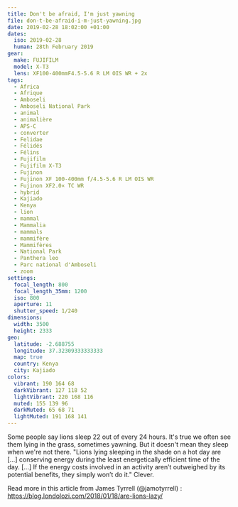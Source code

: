 ```yaml
---
title: Don't be afraid, I'm just yawning
file: don-t-be-afraid-i-m-just-yawning.jpg
date: 2019-02-28 18:02:00 +01:00
dates:
  iso: 2019-02-28
  human: 28th February 2019
gear:
  make: FUJIFILM
  model: X-T3
  lens: XF100-400mmF4.5-5.6 R LM OIS WR + 2x
tags:
  - Africa
  - Afrique
  - Amboseli
  - Amboseli National Park
  - animal
  - animalière
  - APS-C
  - converter
  - Felidae
  - Félidés
  - Félins
  - Fujifilm
  - Fujifilm X-T3
  - Fujinon
  - Fujinon XF 100-400mm f/4.5-5.6 R LM OIS WR
  - Fujinon XF2.0× TC WR
  - hybrid
  - Kajiado
  - Kenya
  - lion
  - mammal
  - Mammalia
  - mammals
  - mammifère
  - Mammifères
  - National Park
  - Panthera leo
  - Parc national d'Amboseli
  - zoom
settings:
  focal_length: 800
  focal_length_35mm: 1200
  iso: 800
  aperture: 11
  shutter_speed: 1/240
dimensions:
  width: 3500
  height: 2333
geo:
  latitude: -2.688755
  longitude: 37.32309333333333
  map: true
  country: Kenya
  city: Kajiado
colors:
  vibrant: 190 164 68
  darkVibrant: 127 118 52
  lightVibrant: 220 168 116
  muted: 155 139 96
  darkMuted: 65 68 71
  lightMuted: 191 168 141
---
```


Some people say lions sleep 22 out of every 24 hours. It's true we often see them lying in the grass, sometimes yawning. But it doesn't mean they sleep when we're not there.  "Lions lying sleeping in the shade on a hot day are […] conserving energy during the least energetically efficient time of the day. […] If the energy costs involved in an activity aren’t outweighed by its potential benefits, they simply won’t do it."  Clever. 

Read more in this article from James Tyrrell (@jamotyrrell) : https://blog.londolozi.com/2018/01/18/are-lions-lazy/

